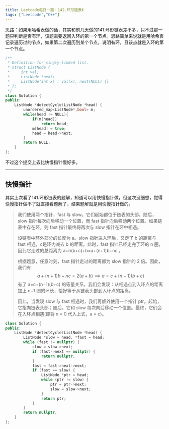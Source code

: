 ```yaml
---
title: Leetcode每日一题：142.环形链表Ⅱ
tags: ["Leetcode","C++"]
---
```


思路：如果用哈希表做的话，其实和前几天做的141.环形链表差不多，只不过那一题只判断是否有环，该题需要返回入环的第一个节点。思路简单来说就是用哈希表记录遍历过的节点，如果第二次遍历到某个节点，说明有环，且该点就是入环的第一个节点。

~~~C++
/**
 * Definition for singly-linked list.
 * struct ListNode {
 *     int val;
 *     ListNode *next;
 *     ListNode(int x) : val(x), next(NULL) {}
 * };
 */
class Solution {
public:
    ListNode *detectCycle(ListNode *head) {
        unordered_map<ListNode*,bool> m;
        while(head != NULL){
            if(m[head])
                return head;
            m[head] = true;
            head = head->next;
        }
        return NULL;
    }
};
~~~

不过这个提交上去比快慢指针慢好多。

***

## 快慢指针

其实上次看了141.环形链表的题解，知道可以用快慢指针做，但这次没细想，觉得快慢指针做不了就直接看题解了，结果题解就是用快慢指针做的。

> 我们使用两个指针，fast 与 slow。它们起始都位于链表的头部。随后，slow 指针每次向后移动一个位置，而 fast 指针向后移动两个位置。如果链表中存在环，则 fast 指针最终将再次与 slow 指针在环中相遇。
>
> 设链表中环外部分的长度为 a。slow 指针进入环后，又走了 b 的距离与 fast 相遇，c是环内减去 b 的距离。此时，fast 指针已经走完了环的 n 圈，因此它走过的总距离为 a+n(b+c)+b=a+(n+1)b+nc 。
>
> 根据题意，任意时刻，fast 指针走过的距离都为 slow 指针的 2 倍。因此，我们有
> $$
> a+(n+1)b+nc=2(a+b)⟹a=c+(n−1)(b+c)
> $$
> 有了 a=c+(n−1)(b+c) 的等量关系，我们会发现：从相遇点到入环点的距离加上 n−1 圈的环长，恰好等于从链表头部到入环点的距离。
>
> 因此，当发现 slow 与 fast 相遇时，我们再额外使用一个指针 ptr。起始，它指向链表头部；随后，它和 slow 每次向后移动一个位置。最终，它们会在入环点相遇(即将 n = 0 代入上式，a = c)。
>

~~~C++
class Solution {
public:
    ListNode *detectCycle(ListNode *head) {
        ListNode *slow = head, *fast = head;
        while (fast != nullptr) {
            slow = slow->next;
            if (fast->next == nullptr) {
                return nullptr;
            }
            fast = fast->next->next;
            if (fast == slow) {
                ListNode *ptr = head;
                while (ptr != slow) {
                    ptr = ptr->next;
                    slow = slow->next;
                }
                return ptr;
            }
        }
        return nullptr;
    }
};
~~~

